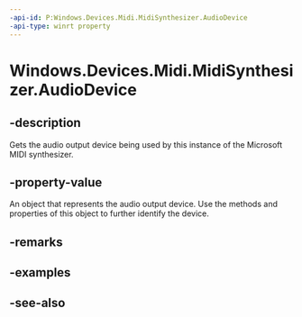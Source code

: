 ```yaml
---
-api-id: P:Windows.Devices.Midi.MidiSynthesizer.AudioDevice
-api-type: winrt property
---
```


<!-- Property syntax
public Windows.Devices.Enumeration.DeviceInformation AudioDevice { get; }
-->

# Windows.Devices.Midi.MidiSynthesizer.AudioDevice

## -description
Gets the audio output device being used by this instance of the Microsoft MIDI synthesizer.

## -property-value
An object that represents the audio output device. Use the methods and properties of this object to further identify the device.

## -remarks

## -examples

## -see-also
